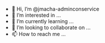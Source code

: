 - 👋 Hi, I’m @jmacha-adminconservice
- 👀 I’m interested in ...
- 🌱 I’m currently learning ...
- 💞️ I’m looking to collaborate on ...
- 📫 How to reach me ...

<!---
jmacha-adminconservice/jmacha-adminconservice is a ✨ special ✨ repository because its `README.md` (this file) appears on your GitHub profile.
You can click the Preview link to take a look at your changes.
--->
